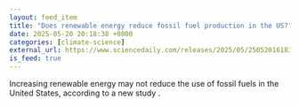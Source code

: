 ```yaml
---
layout: feed_item
title: "Does renewable energy reduce fossil fuel production in the US?"
date: 2025-05-20 20:18:38 +0000
categories: [climate-science]
external_url: https://www.sciencedaily.com/releases/2025/05/250520161838.htm
is_feed: true
---
```


Increasing renewable energy may not reduce the use of fossil fuels in the United States, according to a new study .
